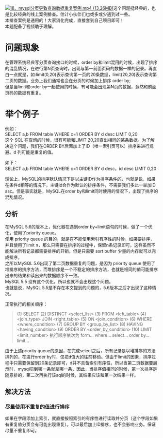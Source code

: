 [![18、mysql分页导致查询数据重复案例.mp4 (13.26MB)](https://gw.alipayobjects.com/mdn/prod_resou/afts/img/A*NNs6TKOR3isAAAAAAAAAAABkARQnAQ)](https://www.yuque.com/docs/176645994?_lake_card=%7B%22status%22%3A%22done%22%2C%22name%22%3A%2218%E3%80%81mysql%E5%88%86%E9%A1%B5%E5%AF%BC%E8%87%B4%E6%9F%A5%E8%AF%A2%E6%95%B0%E6%8D%AE%E9%87%8D%E5%A4%8D%E6%A1%88%E4%BE%8B.mp4%22%2C%22size%22%3A13902510%2C%22taskId%22%3A%22uf5579291-bfde-4e69-ad5e-93ab1e45657%22%2C%22taskType%22%3A%22upload%22%2C%22url%22%3Anull%2C%22cover%22%3Anull%2C%22videoId%22%3A%22inputs%2Fprod%2Fyuque%2F2024%2F29413969%2Fmp4%2F1719845637224-32da46e8-ba5e-4880-aa28-b821be136537.mp4%22%2C%22download%22%3Afalse%2C%22__spacing%22%3A%22both%22%2C%22id%22%3A%22osb4X%22%2C%22margin%22%3A%7B%22top%22%3Atrue%2C%22bottom%22%3Atrue%7D%2C%22card%22%3A%22video%22%7D#osb4X)这个问题挺经典的，也是比较经典的线上案例排查。估计小伙伴们也或多或少遇到过一些。<br />本排查案例是通用的！大家消化完成，直接套到自己项目即可！<br />本题配备了视频助于理解。
# 问题现象
在管理系统经典写分页查询接口的时候，order by和limit混用的时候，出现了排序的混乱情况，在进行第N页查询时，出现与第一前面页码的数据一样的记录。再直白一点就是，如:limit(0,20)表示查询第一页的20条数据，limit(20,20)表示查询第二页的数据。业务上我们通常也会在分页的时候加上排序 order by;<br />但是当limit和order by一起使用的时候，有可能会出现第N页的数据，竟然和前面页码的数据有重复。
# 举个例子
例如：<br />SELECT a,b FROM table WHERE c=1 ORDER BY d desc LIMIT 0,20<br />这个 SQL 在查询的时候，很有可能和LIMIT 20,20查出相同的某条数据。为了解决这个问题，我们在ORDER BY后面加上了ID（唯一索引页可以）排序来进行规避。d 列可能是重复的值。

如下：<br />SELECT a,b FROM table WHERE c=1 ORDER BY d desc，id desc LIMIT 0,20

理论上，MySQL的排序默认情况下是以主键ID作为排序条件的，也就是说，如果在条件d相等的情况下，主键id会作为默认的排序条件，不需要我们多此一举加ID asc。但是事实就是，MySQL在order by和limit同时使用的情况下，出现了排序的混乱情况。
## 分析
在MySQL 5.6的版本上，优化器在遇到order by+limit语句的时候，做了一个优化，使用了priority queue。<br />使用 priority queue 的目的，就是在不能使用索引有序性的时候，如果要排序，并且使用了limit n，那么只需要在排序的过程中，保留n条记录即可，这样虽然不能解决所有记录都需要排序的开销，但是只需要 sort buffer 少量的内存就可以完成排序。<br />之所以MySQL 5.6出现了第二页数据重复的问题，是因为 priority queue 使用了堆排序的排序方法，而堆排序是一个不稳定的排序方法，也就是相同的值可能排序出来的结果和读出来的数据顺序不一致。<br />MySQL 5.5 没有这个优化，所以也就不会出现这个问题。<br />也就是说，MySQL 5.5是不存在本文提到的问题的，5.6版本之后才出现了这种情况。

正常执行的相关顺序：
> (1)     SELECT 
> (2)     DISTINCT <select_list>
> (3)     FROM <left_table>
> (4)     <join_type> JOIN <right_table>
> (5)     ON <join_condition>
> (6)     WHERE <where_condition>
> (7)     GROUP BY <group_by_list>
> (8)     HAVING <having_condition>
> (9)     ORDER BY <order_by_condition>
> (10)    LIMIT <limit_number>
> 执行顺序依次为 form… where… select… order by… limit…


由于上述priority queue的原因，在完成select之后，所有记录是以堆排序的方法排列的，在进行order by时，仅把d值大的往前移动。但由于limit的因素，排序过程中只需要保留到20条记录即可，d并不具备索引有序性，所以当第二页数据要展示时，mysql见到哪一条就拿哪一条，因此，当排序值相同的时候，第一次排序是随意排的，第二次再执行该sql的时候，其结果应该和第一次结果一样。
## 解决方法
### 尽量使用不重复的值进行排序
如果在字段添加上索引，就直接按照索引的有序性进行读取并分页（这个字段如果有重复值分页会有可能出现重复）。可以最后加上ID排序，也不会影响业务。保证尽量不重复即可。

